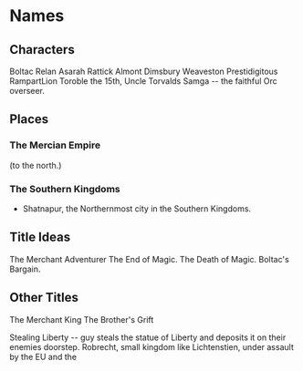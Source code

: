 # Names #


## Characters ##


Boltac
Relan
Asarah
Rattick
Almont Dimsbury
Weaveston Prestidigitous RampartLion Toroble the 15th,
Uncle Torvalds
Samga -- the faithful Orc overseer. 


## Places ##

### The Mercian Empire ###

(to the north.)


### The Southern Kingdoms ###


* Shatnapur, the Northernmost city in the Southern Kingdoms.

## Title Ideas ##

The Merchant Adventurer
The End of Magic. 
The Death of Magic. 
Boltac's Bargain.




## Other Titles ##


The Merchant King
The Brother's Grift

Stealing Liberty -- guy steals the statue of Liberty and deposits it on their enemies doorstep. Robrecht, small kingdom like Lichtenstien, under assault by the EU and the



